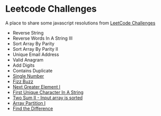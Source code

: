 # Leetcode Challenges
A place to share some javascript resolutions from [LeetCode Challenges](https://leetcode.com/)
* Reverse String
* Reverse Words In A String III
* Sort Array By Parity	
* Sort Array By Parity II	
* Unique Email Address
* Valid Anagram
* Add Digits
* Contains Duplicate
* [Single Number](https://github.com/iwilliam317/leetcode-challenges/blob/master/challenges/single_number.js)
* [Fizz Buzz](https://github.com/iwilliam317/leetcode-challenges/blob/master/challenges/fizz_buzz.js)
* [Next Greater Element I](https://github.com/iwilliam317/leetcode-challenges/blob/master/challenges/next_greater_element_i.js)
* [First Unique Character In A String](https://github.com/iwilliam317/leetcode-challenges/blob/master/challenges/first_unique_character_in_a_string.js)
* [Two Sum II - Input array is sorted](https://github.com/iwilliam317/leetcode-challenges/blob/master/challenges/two_sum_ii_input_array_is_sorted.js)
* [Array Partition I](https://github.com/iwilliam317/leetcode-challenges/blob/master/challenges/array_partition_i.js)
* [Find the Difference](https://github.com/iwilliam317/leetcode-challenges/blob/master/challenges/find_the_difference.js)



